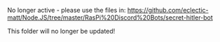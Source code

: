 No longer active - please use the files in: https://github.com/eclectic-matt/Node.JS/tree/master/RasPi%20Discord%20Bots/secret-hitler-bot

This folder will no longer be updated!

